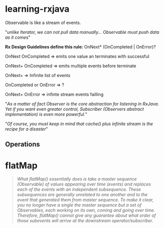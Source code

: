 # learning-rxjava

Observable is like a stream of events.

"_unlike Iterator, we can not pull data manually... Observable must push data as it comes_"

**Rx Design Guidelines define this rule:** OnNext* (OnCompleted | OnError)?

OnNext OnCompleted => emits one value an terminates with successful

OnNext+ OnCompleted => emits multiple events before terminate

OnNext+ => Infinite list of events

OnCompleted or OnError => ?

OnNext+ OnError => infinte stream events failling

"_As a matter of fact Observer is the core abstraction for listening in RxJava. Yet if you want even greater control, Subscriber (Observers abstract implementation) is even more powerful._"

"_Of course, you must keep in mind that cache() plus infinite stream is the recipe for a disaster_"

## Operations

# flatMap
> _What flatMap() essentially does is take a master sequence (Observable) of values appearing over time (events) and replaces each of the events with an independent subsequence. These subsequences are generally unrelated to one another and to the event that generated them from master sequence. To make it clear, you no longer have a single the master sequence but a set of Observables, each working on its own, coming and going over time. Therefore, flatMap() cannot give any guarantee about what order of those subevents will arrive at the downstream operator/subscriber._
